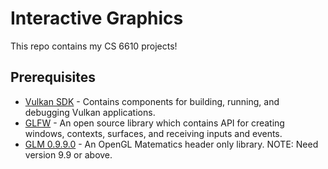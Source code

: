 # Interactive Graphics

This repo contains my CS 6610 projects! 

## Prerequisites
* [Vulkan SDK](https://www.lunarg.com/vulkan-sdk/) - Contains components for building, running, and debugging Vulkan applications.
* [GLFW](http://www.glfw.org/) - An open source library which contains API for creating windows, contexts, surfaces, and receiving inputs and events.
* [GLM 0.9.9.0](https://github.com/g-truc/glm) - An OpenGL Matematics header only library. NOTE: Need version 9.9 or above.


